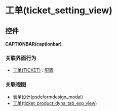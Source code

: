 # 工单(ticket_setting_view)  <!-- {docsify-ignore-all} -->



## 控件
#### CAPTIONBAR(captionbar)


### 关联界面行为
  * [工单(TICKET)](module/ProdMgmt/ticket) : [配置](module/ProdMgmt/ticket#界面行为)

### 关联视图
  * [表单设计(psdeformdesign_modal)](app/view/psdeformdesign_modal)
  * [工单(ticket_product_dyna_tab_exp_view)](app/view/ticket_product_dyna_tab_exp_view)

<script>
 const { createApp } = Vue
  createApp({
    data() {
      return {

      }
    }
  }).use(ElementPlus).mount('#app')
</script>